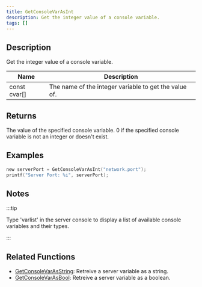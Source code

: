 ```yaml
---
title: GetConsoleVarAsInt
description: Get the integer value of a console variable.
tags: []
---
```


## Description

Get the integer value of a console variable.

| Name         | Description                                           |
| ------------ | ----------------------------------------------------- |
| const cvar[] | The name of the integer variable to get the value of. |

## Returns

The value of the specified console variable. 0 if the specified console variable is not an integer or doesn't exist.

## Examples

```c
new serverPort = GetConsoleVarAsInt("network.port");
printf("Server Port: %i", serverPort);
```

## Notes

:::tip

Type 'varlist' in the server console to display a list of available console variables and their types.

:::

## Related Functions

- [GetConsoleVarAsString](GetConsoleVarAsString): Retreive a server variable as a string.
- [GetConsoleVarAsBool](GetConsoleVarAsBool): Retreive a server variable as a boolean.
